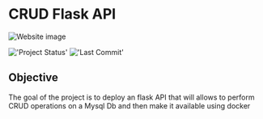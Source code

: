 # CRUD Flask API
<img src="" alt="Website image">

!['Project Status'](https://img.shields.io/badge/Project%20Status-Active-orange)
!['Last Commit'](https://img.shields.io/github/last-commit/ismael616/Flask-API-TP)

<!-- ## Table of contents 

- [Objective](#Objective)
<!-- - [Overview](#Overview)
- [Technologies Used ](#technologies-used)
- [Methodology](#project-description)
- [Results](#project-results)
-->
## Objective
The goal of the project is to deploy an flask API that will allows to perform CRUD operations on a Mysql Db and then make it available using docker 
<!--[(Back to top)](#Table-of-contents) -->

<!--
## Overview

[(Back to top)](#Table-of-contents)

## Technologies used
[(Back to top)](#Table-of-contents)

!['Python'](https://img.shields.io/badge/-Python-green)
!['Jupyter'](https://img.shields.io/badge/-Jupyter%20Notebook-orange)
!['Pandas'](https://img.shields.io/badge/-pandas-blue)
!['Numpy'](
https://img.shields.io/badge/-numpy-red)
!['Sklearn'](https://img.shields.io/badge/-Sklearn-orange)
!['Matplotlib'](https://img.shields.io/badge/-Matplotlib-blue) -->

<!--
## Methodology
[(Back to top)](#Table-of-contents)

### Dataset 

## Results -->




